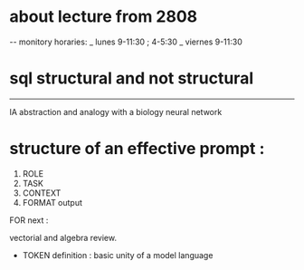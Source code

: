# about lecture from 2808

-- monitory horaries:
_ lunes 9-11:30 ; 4-5:30
_ viernes 9-11:30

# sql structural and not structural

---

IA abstraction and analogy with a biology neural network

# structure of an effective prompt :

1. ROLE
2. TASK
3. CONTEXT
4. FORMAT output

FOR next :

vectorial and algebra review.

- TOKEN definition : basic unity of a model language
